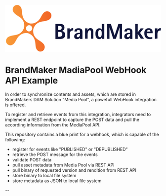 ![alt text](https://raw.githubusercontent.com/brandmaker/MediaPoolApi/master/BrandMaker_Logo_on_light_bg.png "BrandMaker")

# BrandMaker MadiaPool WebHook API Example

In order to synchronize contents and assets, which are stored in BrandMakers DAM Solution "Media Pool", a powefull WebHook integration is offered.

To register and retrieve events from this integration, integrators need to implement a REST endpoint to capture the POST data and pull 
the according information from the MediaPool API.

This repository contains a blue print for a webhook, which is capable of the following:

* register for events like "PUBLISHED" or "DEPUBLISHED"
* retrieve the POST message for the events
* validate POST data
* pull asset metadata from Media Pool via REST API
* pull binary of requested version and rendition from REST API
* store binary to local file system
* store metadata as JSON to local file system


--

